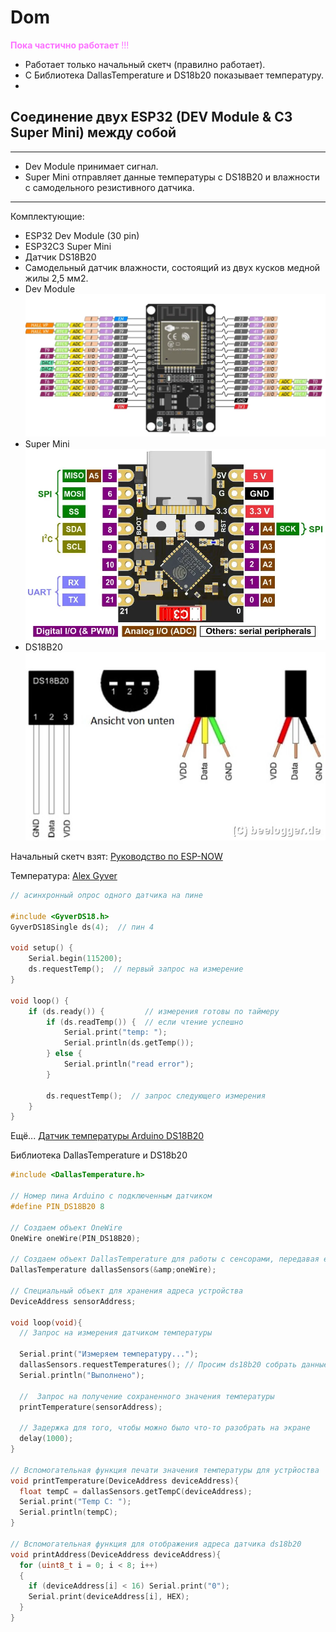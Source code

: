 # Dom

<font color="#fc1710ff"> **Пока частично работает** !!! </font>

- Работает только начальный скетч (правилно работает).
- С Библиотека DallasTemperature и DS18b20 показывает температуру.
- 

## Соединение двух ESP32 (DEV Module & C3 Super Mini) между собой

---

- Dev Module принимает сигнал.
- Super Mini отправляет данные температуры c DS18B20 и влажности с самодельного резистивного датчика.

---
Комплектующие:

- ESP32 Dev Module (30 pin)
- ESP32C3 Super Mini
- Датчик DS18B20
- Самодельный датчик влажности, состоящий из двух кусков медной жилы 2,5 мм2.
- Dev Module
![ESP32](Proect/ESP32DevModule(30pin).png "ESP32")
- Super Mini
![ESP32](Proect/ESP32C3SuperMini.png "ESP32C3")
- DS18B20
![DS18B20](Proect/DS18B20.jpeg "DS18B20")

Начальный скетч взят: [Руководство по ESP-NOW](https://voltiq.ru/esp-now-esp32-arduino-ide/?ysclid=lyya2i91g5994491045)

Температура: [Alex Gyver](https://alexgyver.ru/lessons/ds18b20/)

```cpp
// асинхронный опрос одного датчика на пине

#include <GyverDS18.h>
GyverDS18Single ds(4);  // пин 4

void setup() {
    Serial.begin(115200);
    ds.requestTemp();  // первый запрос на измерение
}

void loop() {
    if (ds.ready()) {         // измерения готовы по таймеру
        if (ds.readTemp()) {  // если чтение успешно
            Serial.print("temp: ");
            Serial.println(ds.getTemp());
        } else {
            Serial.println("read error");
        }

        ds.requestTemp();  // запрос следующего измерения
    }
}
```

Ещё...
[Датчик температуры Arduino DS18B20](https://arduinomaster.ru/datchiki-arduino/arduino-ds18b20/)

Библиотека DallasTemperature и DS18b20

```cpp
#include <DallasTemperature.h>

// Номер пина Arduino с подключенным датчиком
#define PIN_DS18B20 8

// Создаем объект OneWire
OneWire oneWire(PIN_DS18B20);

// Создаем объект DallasTemperature для работы с сенсорами, передавая ему ссылку на объект для работы с 1-Wire.
DallasTemperature dallasSensors(&amp;oneWire);

// Специальный объект для хранения адреса устройства
DeviceAddress sensorAddress;

void loop(void){
  // Запрос на измерения датчиком температуры

  Serial.print("Измеряем температуру...");
  dallasSensors.requestTemperatures(); // Просим ds18b20 собрать данные
  Serial.println("Выполнено");

  //  Запрос на получение сохраненного значения температуры
  printTemperature(sensorAddress);

  // Задержка для того, чтобы можно было что-то разобрать на экране
  delay(1000);
}

// Вспомогательная функция печати значения температуры для устрйоства
void printTemperature(DeviceAddress deviceAddress){
  float tempC = dallasSensors.getTempC(deviceAddress);
  Serial.print("Temp C: ");
  Serial.println(tempC);
}

// Вспомогательная функция для отображения адреса датчика ds18b20
void printAddress(DeviceAddress deviceAddress){
  for (uint8_t i = 0; i < 8; i++)
  {
    if (deviceAddress[i] < 16) Serial.print("0");
    Serial.print(deviceAddress[i], HEX);
  }
}
```
